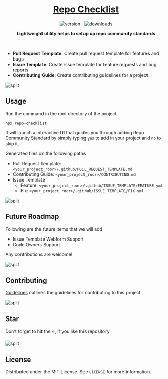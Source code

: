 <!-- PROJECT LOGO -->
<!-- <p align="center">
  <img src="" alt="Repo Checklist" width="500" />
</p> -->
 <a href="https://www.npmjs.com/package/repo-checklist">
  <h1 align="center">Repo Checklist</h1>
</a>

<!-- PROJECT SHIELDS -->
<p align="center">
  <img src="https://img.shields.io/badge/node-18.x.x-brightgreen.svg" alt="version" />
  &nbsp;
  <a href="https://www.npmjs.com/package/repo-checklist">
    <img src="https://img.shields.io/npm/dm/repo-checklist" alt="downloads" />
  </a>
</p>

<p align="center">
  <b>Lightweight utility helps to setup up repo community standards</b>
</p>

<br />

- **Pull Request Template**: Create pull request template for features and bugs
- **Issue Template**: Create issue template for feature requests and bug reports
- **Contributing Guide**: Create contributing guidelines for a project

![split](https://github.com/terkelg/prompts/raw/master/media/split.png)

## Usage

Run the command in the root directory of the project

`npx repo-checklist`

It will launch a interactive UI that guides you through adding Repo Community Standard by simply typing `yes` to add in your project and `no` to skip it.

Generated files on the following paths

- Pull Request Template: `<your_project_roor>/.github/PULL_REQUEST_TEMPLATE.md`
- Contributing Guide: `<your_project_roor>/CONTRIBUTING.md`
- Issue Template
  - Feature: `<your_project_roor>/.github/ISSUE_TEMPLATE/FEATURE.yml`
  - Fix: `<your_project_roor>/.github/ISSUE_TEMPLATE/FIX.yml`

![split](https://github.com/terkelg/prompts/raw/master/media/split.png)

## Future Roadmap

Following are the future items that we will add

- Issue Template Webform Support
- Code Owners Support

Any contributions are welcome!

![split](https://github.com/terkelg/prompts/raw/master/media/split.png)

## Contributing

[Guidelines](https://github.com/RepoHealth/repo-checklist/blob/main/CONTRIBUTING.md) outlines the guidelines for contributing to this project.

![split](https://github.com/terkelg/prompts/raw/master/media/split.png)

## Star

Don't forget to hit the ⭐, If you like this repository.

![split](https://github.com/terkelg/prompts/raw/master/media/split.png)

## License

Distributed under the MIT License. See `LICENSE` for more information.
